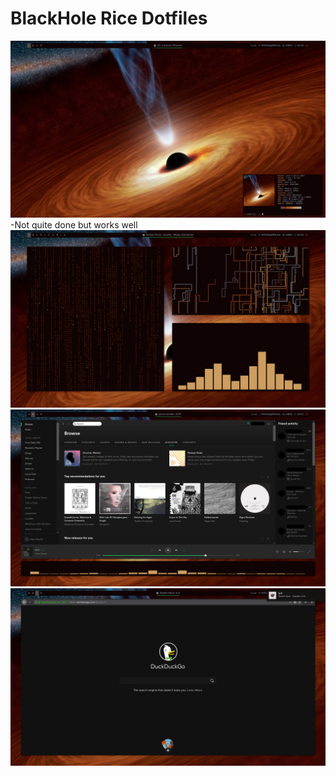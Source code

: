 # BlackHole Rice Dotfiles
![Preview](https://raw.githubusercontent.com/TuanSSM/BHdots/master/BH1.png)
-Not quite done but works well
![Preview](https://raw.githubusercontent.com/TuanSSM/BHdots/master/BH2.png)
![Preview](https://raw.githubusercontent.com/TuanSSM/BHdots/master/BH33.png)
![Preview](https://raw.githubusercontent.com/TuanSSM/BHdots/master/BH4.png)
